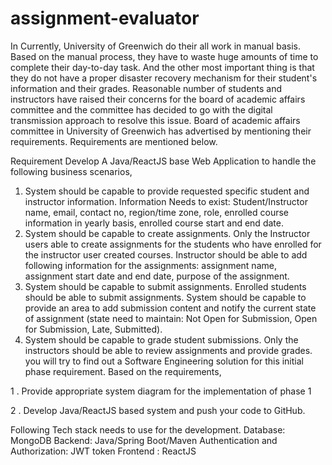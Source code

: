 # assignment-evaluator

In Currently, University of Greenwich do their all work in manual basis. Based on the manual process, they have to waste huge amounts of time to complete their day-to-day task. And the other most important thing is that they do not have a proper disaster recovery mechanism for their student's information and their grades.
Reasonable number of students and instructors have raised their concerns for the board of academic affairs committee and the committee has decided to go with the digital transmission approach to resolve this issue.
Board of academic affairs committee in University of Greenwich has advertised by mentioning their requirements. Requirements are mentioned below.



Requirement
Develop A Java/ReactJS base Web Application to handle the following business scenarios,
1. System should be capable to provide requested specific student and instructor information. Information Needs to exist: Student/Instructor name, email, contact no, region/time zone, role, enrolled course information in yearly basis, enrolled course start and end date.
2. System should be capable to create assignments. Only the Instructor users able to create assignments for the students who have enrolled for the instructor user created courses. Instructor should be able to add following information for the assignments: assignment name, assignment start date and end date, purpose of the assignment.
3. System should be capable to submit assignments. Enrolled students should be able to submit assignments. System should be capable to provide an area to add submission content and notify the current state of assignment (state need to maintain: Not Open for Submission, Open for Submission, Late, Submitted).
4. System should be capable to grade student submissions. Only the instructors should be able to review assignments and provide grades.
you will try to find out a Software Engineering solution for this initial phase requirement.
Based on the requirements,

  1 . Provide appropriate system diagram for the implementation of phase 1
  
  2 . Develop Java/ReactJS based system and push your code to GitHub.
 
Following Tech stack needs to use for the development. 
Database: MongoDB
Backend: Java/Spring Boot/Maven
Authentication and Authorization: JWT token
Frontend : ReactJS
